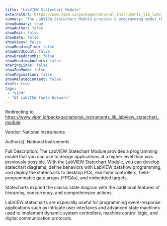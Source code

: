 ```yaml
---
title: "LabVIEW Statechart Module"
externalUrl: https://www.vipm.io/package/national_instruments_lib_labview_statechart_module
summary: "The LabVIEW Statechart Module provides a programming model that you can use to design applications at a higher level than was previously possible."
showSummary: true
showAuthor: false
showEdit: false
showData: false
showViews: false
showReadingTime: false
showWordCount: false
showBreadcrumbs: false
showHeadingAnchors: false
sharingLinks: false
showZenMode: false
showPagination: false
showRelatedContent: false
draft: true
tags:
 - "VIPM"
 - "NI LabVIEW Tools Network"
---
```


Redirecting to https://www.vipm.io/package/national_instruments_lib_labview_statechart_module

Vendor: National Instruments

Author(s): National Instruments
 
Full Description:
The LabVIEW Statechart Module provides a programming model that you can use to design applications at a higher level than was previously possible. With the LabVIEW Statechart Module, you can develop statechart diagrams, define behaviors with LabVIEW dataflow programming, and deploy the statecharts to desktop PCs, real-time controllers, field-programmable gate arrays (FPGAs), and embedded targets.

Statecharts expand the classic state diagram with the additional features of hierarchy, concurrency, and comprehensive actions.

LabVIEW statecharts are especially useful for programming event-response applications such as intricate user interfaces and advanced state machines used to implement dynamic system controllers, machine control logic, and digital communication protocols.